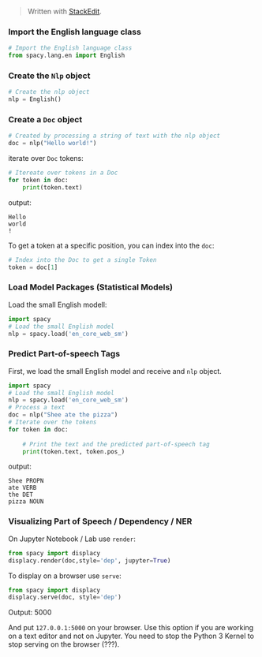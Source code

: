 > Written with [StackEdit](https://stackedit.io/).

### Import the English language class
```python
# Import the English language class
from spacy.lang.en import English
```
### Create the `Nlp` object
```python
# Create the nlp object
nlp = English()
```
### Create a `Doc` object
```python
# Created by processing a string of text with the nlp object
doc = nlp("Hello world!")
```
iterate over `Doc` tokens:
```python
# Itereate over tokens in a Doc
for token in doc:
    print(token.text)
```
output:
```
Hello
world
!
```
To get a token at a specific position, you can index into the `doc`:
```python
# Index into the Doc to get a single Token
token = doc[1]
```
### Load Model Packages (Statistical Models)
Load the small English modell:
```python
import spacy
# Load the small English model
nlp = spacy.load('en_core_web_sm')
```
### Predict Part-of-speech Tags
First, we load the small English model and receive and `nlp` object. 
```python
import spacy
# Load the small English model
nlp = spacy.load('en_core_web_sm')
# Process a text
doc = nlp("Shee ate the pizza")
# Iterate over the tokens
for token in doc:
    
    # Print the text and the predicted part-of-speech tag
    print(token.text, token.pos_)
```
output:
```
Shee PROPN
ate VERB
the DET
pizza NOUN
```

### Visualizing Part of Speech / Dependency / NER
On Jupyter Notebook / Lab use `render`:
```python
from spacy import displacy
displacy.render(doc,style='dep', jupyter=True)
```
To display on a browser use `serve`:
```python
from spacy import displacy
displacy.serve(doc, style='dep')
```
Output:
5000

And put `127.0.0.1:5000` on your browser.
Use this option if you are working on a text editor and not on Jupyter. You need to stop the Python 3 Kernel to stop serving on the browser (???).
<!--stackedit_data:
eyJoaXN0b3J5IjpbLTE2NjA3MjYzMTIsMTEyMTI5NDgxNywxOD
QzMjc0Mjk3LC0xNDYxODI1MTY1LC0xNDM4NzIxMTU1LC0xMTIz
NDk0MzAwLDk5NDgxODAxNiw5MjUxNDA5OTIsMTMxMTUxMzczLD
Y3NTY2MTQ0Ml19
-->